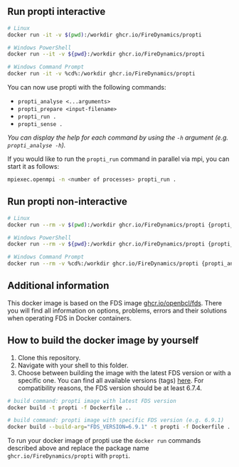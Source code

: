 ## Run propti interactive
```bash
# Linux
docker run -it -v $(pwd):/workdir ghcr.io/FireDynamics/propti

# Windows PowerShell
docker run --it -v ${pwd}:/workdir ghcr.io/FireDynamics/propti

# Windows Command Prompt
docker run -it -v %cd%:/workdir ghcr.io/FireDynamics/propti
```

You can now use propti with the following commands:
- `propti_analyse <...arguments>`
- `propti_prepare <input-filename>`
- `propti_run .`
- `propti_sense .`

*You can display the help for each command by using the `-h` argument (e.g. `propti_analyse -h`).*

If you would like to run the `propti_run` command in parallel via mpi, you can start it as follows:
```bash
mpiexec.openmpi -n <number of processes> propti_run .
```

## Run propti non-interactive
```bash
# Linux
docker run --rm -v $(pwd):/workdir ghcr.io/FireDynamics/propti {propti_analyse|propti_prepare|propti_run|propti_sense} <...arguments>

# Windows PowerShell
docker run --rm -v ${pwd}:/workdir ghcr.io/FireDynamics/propti {propti_analyse|propti_prepare|propti_run|propti_sense} <...arguments>

# Windows Command Prompt
docker run --rm -v %cd%:/workdir ghcr.io/FireDynamics/propti {propti_analyse|propti_prepare|propti_run|propti_sense} <...arguments>
```

## Additional information
This docker image is based on the FDS image [ghcr.io/openbcl/fds](https://github.com/openbcl/fds-dockerfiles/pkgs/container/fds).
There you will find all information on options, problems, errors and their solutions when operating FDS in Docker containers.

## How to build the docker image by yourself
1. Clone this repository.
1. Navigate with your shell to this folder.
1. Choose between building the image with the latest FDS version or with a specific one. You can find all available versions (tags) [here](https://github.com/openbcl/fds-dockerfiles/pkgs/container/fds/versions).
For compatibility reasons, the FDS version should be at least 6.7.4.

```bash
# build command: propti image with latest FDS version
docker build -t propti -f Dockerfile ..

# build command: propti image with specific FDS version (e.g. 6.9.1)
docker build --build-arg="FDS_VERSION=6.9.1" -t propti -f Dockerfile .. 
```

To run your docker image of propti use the `docker run` commands described above and replace the package name `ghcr.io/FireDynamics/propti` with `propti`.